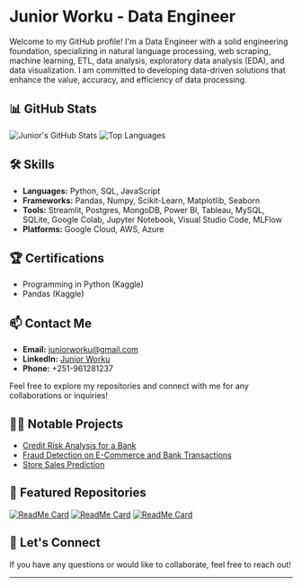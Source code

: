 # Junior Worku - Data Engineer

Welcome to my GitHub profile! I'm a Data Engineer with a solid engineering foundation, specializing in natural language processing, web scraping, machine learning, ETL, data analysis, exploratory data analysis (EDA), and data visualization. I am committed to developing data-driven solutions that enhance the value, accuracy, and efficiency of data processing.

## 📊 GitHub Stats
![Junior's GitHub Stats](https://github-readme-stats.vercel.app/api?username=juniorworku&show_icons=true&theme=radical)
![Top Languages](https://github-readme-stats.vercel.app/api/top-langs/?username=juniorworku&layout=compact&theme=radical)

## 🛠 Skills
- **Languages:** Python, SQL, JavaScript
- **Frameworks:** Pandas, Numpy, Scikit-Learn, Matplotlib, Seaborn
- **Tools:** Streamlit, Postgres, MongoDB, Power BI, Tableau, MySQL, SQLite, Google Colab, Jupyter Notebook, Visual Studio Code, MLFlow
- **Platforms:** Google Cloud, AWS, Azure

## 🏆 Certifications
- Programming in Python (Kaggle)
- Pandas (Kaggle)

## 📫 Contact Me
- **Email:** juniorworku@gmail.com
- **LinkedIn:** [Junior Worku](https://www.linkedin.com/in/junior-worku-9298b919b)
- **Phone:** +251-961281237

Feel free to explore my repositories and connect with me for any collaborations or inquiries!

## 🧑‍💻 Notable Projects
- [Credit Risk Analysis for a Bank](https://github.com/juniorworku/credit-risk-analysis)
- [Fraud Detection on E-Commerce and Bank Transactions](https://github.com/juniorworku/fraud_detection_model)
- [Store Sales Prediction](https://github.com/juniorworku/store-sales-prediction)

## 🌟 Featured Repositories
[![ReadMe Card](https://github-readme-stats.vercel.app/api/pin/?username=juniorworku&repo=credit-risk-analysis&theme=radical)](https://github.com/juniorworku/credit-risk-analysis)
[![ReadMe Card](https://github-readme-stats.vercel.app/api/pin/?username=juniorworku&repo=fraud_detection_model&theme=radical)](https://github.com/juniorworku/fraud_detection_model)
[![ReadMe Card](https://github-readme-stats.vercel.app/api/pin/?username=juniorworku&repo=store-sales-prediction&theme=radical)](https://github.com/juniorworku/store-sales-prediction)

## 🤝 Let's Connect
If you have any questions or would like to collaborate, feel free to reach out!

---
